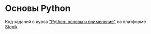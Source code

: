 # Основы Python
Код заданий с курса ["Python: основы и применение"](https://stepik.org/course/512/syllabus) на платформе [Stepik](https://stepik.org)
